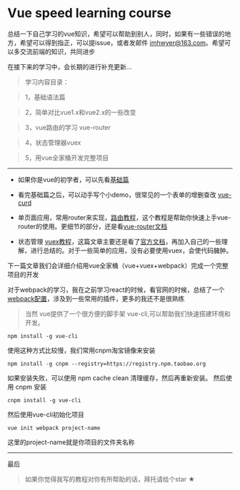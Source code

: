 # Vue speed learning course

总结一下自己学习的vue知识，希望可以帮助到别人，同时，如果有一些错误的地方，希望可以得到指正，可以提issue，或者发邮件 imhwyer@163.com。希望可以多交流前端的知识，共同进步

在接下来的学习中，会长期的进行补充更新...

> 学习内容目录：

> 1，基础语法篇

> 2，简单对比vue1.x和vue2.x的一些改变

> 3，vue路由的学习 vue-router

> 4，状态管理器vuex

> 5，用vue全家桶开发完整项目

-------------------------------------------------------------------------------

* 如果你是vue的初学者，可以先看[基础篇](https://github.com/sprout-echo/vue-course/blob/master/vue-base/vue-base.md)

* 看完基础篇之后，可以动手写个小demo，很常见的一个表单的增删查改 [vue-curd](https://github.com/sprout-echo/vue-course/blob/master/vue-curd/vue-curd.md)

* 单页面应用，常用router来实现，[路由教程](https://github.com/sprout-echo/vue-course/blob/master/vue-router/vue-router.md)，这个教程是帮助你快速上手vue-router的使用。更细节的部分，还是看[vue-router文档](https://router.vuejs.org/)

* 状态管理 [vuex教程](https://github.com/sprout-echo/vue-course/tree/master/vuex/vuex.md)，这篇文章主要还是看了[官方文档](https://vuex.vuejs.org/zh-cn/installation.html)，再加入自己的一些理解，进行总结的。对于一些简单的应用，没有必要使用vuex，会使代码臃肿。

下一篇文章我们会详细介绍用vue全家桶（vue+vuex+webpack）完成一个完整项目的开发

对于webpack的学习，我在之前学习react的时候，看官网的时候，总结了一个[webpack配置](https://github.com/sprout-echo/vue-course/tree/master/webpack/webpack.md)，涉及到一些常用的插件，更多的我还不是很熟练

> 当然 vue提供了一个很方便的脚手架 vue-cli,可以帮助我们快速搭建环境和开发。
```
npm install -g vue-cli
```
使用这种方式比较慢，我们常用cnpm淘宝镜像来安装
```
npm install -g cnpm --registry=https://registry.npm.taobao.org
```
如果安装失败，可以使用 npm cache clean 清理缓存，然后再重新安装。
然后使用 cnpm 安装 
```
cnpm install -g vue-cli
```
然后使用vue-cli初始化项目
```
vue init webpack project-name
```
这里的project-name就是你项目的文件夹名称

-------------------------------------------------------------------------
最后

> 如果你觉得我写的教程对你有所帮助的话，拜托请给个star ★
